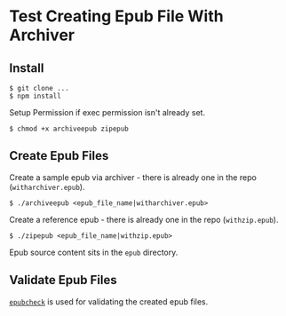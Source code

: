 # Test Creating Epub File With Archiver

## Install

    $ git clone ...
    $ npm install

Setup Permission if exec permission isn't already set.

    $ chmod +x archiveepub zipepub

## Create Epub Files

Create a sample epub via archiver - there is already one in the repo (`witharchiver.epub`).

    $ ./archiveepub <epub_file_name|witharchiver.epub>

Create a reference epub - there is already one in the repo (`withzip.epub`).

    $ ./zipepub <epub_file_name|withzip.epub>

Epub source content sits in the `epub` directory.

## Validate Epub Files 

[`epubcheck`](https://github.com/idpf/epubcheck) is used for validating the created epub files. 

